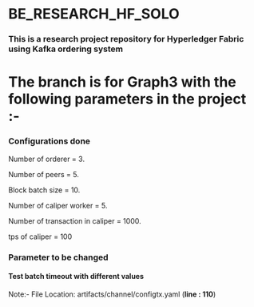 # BE_RESEARCH_HF_SOLO
### This is a research project repository for Hyperledger Fabric using Kafka ordering system

# The branch is for Graph3 with the following parameters in the project :- 

### Configurations done
Number of orderer = 3.

Number of peers = 5.	

Block batch size = 10.	

Number of caliper worker = 5.		

Number of transaction in caliper = 1000.

tps of caliper = 100	

### Parameter to be changed 
#### Test batch timeout with different values		

Note:- File Location: artifacts/channel/configtx.yaml (**line : 110**)


